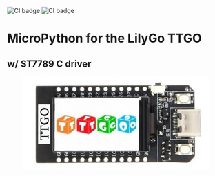 ![CI badge](https://img.shields.io/badge/%E2%80%8E-micropython-success?style=flat-square&logo=micropython)
![CI badge](https://img.shields.io/github/languages/code-size/silverlogix/MicroPython-TTGO?style=flat-square)

MicroPython for the LilyGo TTGO
=======================
<h2>w/ ST7789 C driver</h2>
<p align="center">
  <img src='image/TTGO.png/'>
</p>